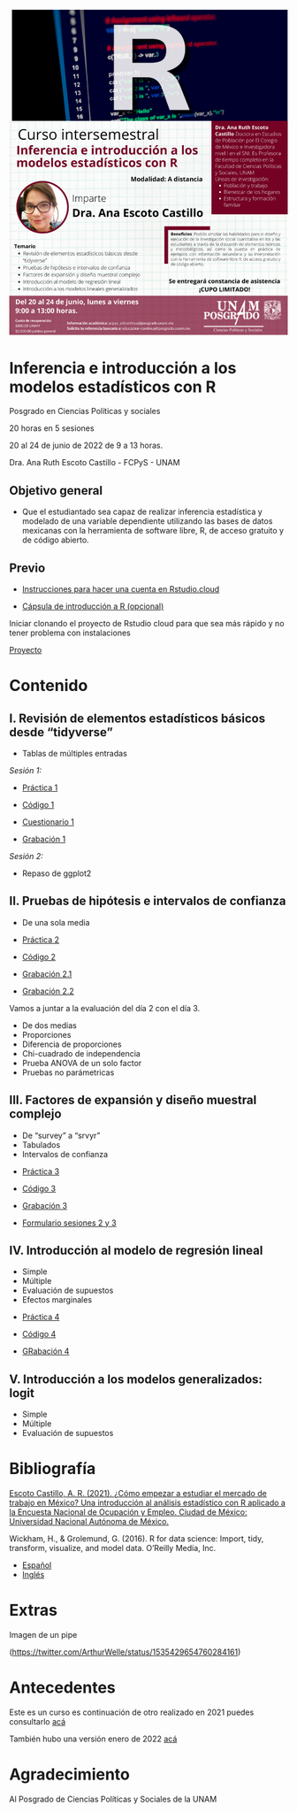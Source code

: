 ![.](11.png)

# Inferencia e introducción a los modelos estadísticos con R

Posgrado en Ciencias Políticas y sociales

20 horas en 5 sesiones

20 al 24 de junio de 2022 de 9 a 13 horas.

Dra. Ana Ruth Escoto Castillo - FCPyS - UNAM

## Objetivo general
* 	Que  el estudiantado sea capaz de realizar inferencia estadística y modelado de una variable dependiente utilizando las bases de datos mexicanas con la herramienta de software libre, R, de acceso gratuito y de código abierto.  


## Previo


* [Instrucciones para hacer una cuenta en Rstudio.cloud](https://www.youtube.com/watch?v=Jcw146tEa5w)

* [Cápsula de introducción a R (opcional)](https://www.youtube.com/watch?v=HR2MXwrzt00)

Iniciar clonando el proyecto de Rstudio cloud para que sea más rápido y no tener problema con instalaciones

[Proyecto](https://rstudio.cloud/project/3420374)


# Contenido


## I. Revisión de elementos estadísticos básicos desde “tidyverse”

* Tablas de múltiples entradas


*Sesión 1:*

+ [Práctica 1](P1.md)
+ [Código 1](P1.R)

+ [Cuestionario 1](https://forms.gle/hJdEciKEoxAnsd8b9) 

+ [Grabación 1](https://youtu.be/FGlngzUvtgM)

*Sesión 2:*
* Repaso de ggplot2

## II. Pruebas de hipótesis e intervalos de confianza

* De una sola media


+ [Práctica 2](P2.md)
+ [Código 2](P2.R)

+ [Grabación 2.1](https://youtu.be/xersTmsphQU)
+ [Grabación 2.2](https://youtu.be/dvgk4iGQOGI)

Vamos a juntar a la evaluación del día 2 con el día 3.

* De dos medias
* Proporciones
* Diferencia de proporciones
* Chi-cuadrado de independencia
* Prueba ANOVA de un solo factor
* Pruebas no parámetricas

## III. Factores de expansión y diseño muestral complejo

* De “survey” a “srvyr”
* Tabulados
* Intervalos de confianza

+ [Práctica 3](P3.md)
+ [Código 3](P3.R)

+ [Grabación 3](https://youtu.be/5k8iYzajpwU)
+ [Formulario sesiones 2 y 3](https://forms.gle/pXNrX8wcbhJGYxFCA)

## IV. Introducción al modelo de regresión lineal

* Simple
* Múltiple
* Evaluación de supuestos
* Efectos marginales

+ [Práctica 4](P4.md)
+ [Código 4](P4.R)

+ [GRabación 4](https://youtu.be/6PIg4k5p8QI)

## V. Introducción a los modelos generalizados: logit
* Simple
* Múltiple
* Evaluación de supuestos


# Bibliografía

[Escoto Castillo, A. R. (2021). ¿Cómo empezar a estudiar el mercado de trabajo en México? Una introducción al análisis estadístico con R aplicado a la Encuesta Nacional de Ocupación y Empleo. Ciudad de México: Universidad Nacional Autónoma de México.](http://ciid.politicas.unam.mx/www/libros/como_empezar_estudiar_mercadotrabajo_mexico.pdf)

Wickham, H., & Grolemund, G. (2016). R for data science: Import, tidy, transform, visualize, and model data. O’Reilly Media, Inc.

* [Español](https://es.r4ds.hadley.nz/)
* [Inglés](https://r4ds.had.co.nz/)

# Extras

Imagen de un pipe

(https://twitter.com/ArthurWelle/status/1535429654760284161)

# Antecedentes

Este es un curso es continuación de otro realizado en 2021 puedes consultarlo [acá](https://aniuxa.github.io/CursoR-posgrado/)

También hubo una versión enero de 2022 [acá](https://aniuxa.github.io/posgrado_modelo/)


# Agradecimiento

Al Posgrado de Ciencias Políticas y Sociales de la UNAM

